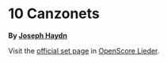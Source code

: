 
# 10 Canzonets

__By [Joseph Haydn](..)__

Visit the [official set page] in [OpenScore Lieder].

[official set page]: https://musescore.com/openscore-lieder-corpus/sets/5105779
[OpenScore Lieder]: https://musescore.com/openscore-lieder-corpus
